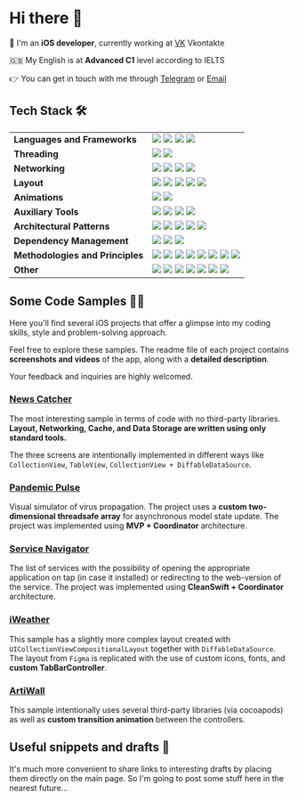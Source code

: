 # Hi there 👋

💼 I'm an **iOS developer**, currently working at [VK](https://vk.company/ru/) Vkontakte

🇬🇧 My English is at **Advanced C1** level according to IELTS  

👉 You can get in touch with me through [Telegram](https://t.me/stepanchuk) or [Email](mailto:stepanchuk.yury@gmail.com)



## Tech Stack 🛠️

<table>
  <tr>
    <td><strong>Languages and Frameworks</strong>
    </td>
    <td><img src="https://img.shields.io/badge/Swift-5.0-orange"> 
    <img src="https://img.shields.io/badge/UIKit-blue">
    <img src="https://img.shields.io/badge/SwiftUI-green">
    <img src="https://img.shields.io/badge/XCTest-red"></td>
  </tr>
  <tr>
    <td><strong>Threading</strong>
    </td>
    <td><img src="https://img.shields.io/badge/GCD-blue">
    <img src="https://img.shields.io/badge/Structured Concurrency-orange"></td>
  </tr>
  <tr>
    <td><strong>Networking</strong>
    </td>
    <td><img src="https://img.shields.io/badge/URLSession-green">
    <img src="https://img.shields.io/badge/REST API-gray">
    <img src="https://img.shields.io/badge/Alamofire-red">
    <img src="https://img.shields.io/badge/Kingfisher-blue">
    </td>
  </tr>
  <tr>
    <td><strong>Layout</strong>
    </td>
    <td><img src="https://img.shields.io/badge/AutoLayout-orange">
    <img src="https://img.shields.io/badge/Frames-green">
    <img src="https://img.shields.io/badge/Xib-gray">
    <img src="https://img.shields.io/badge/SnapKit-blue">
    <img src="https://img.shields.io/badge/PinLayout-orange"></td>
  </tr>
    <tr>
    <td><strong>Animations</strong></td>
    <td>
     <img src="https://img.shields.io/badge/CoreAnimation-blue">
    <img src="https://img.shields.io/badge/Lottie-green">
    </td>
  </tr>
    <tr>
    <td><strong>Auxiliary Tools</strong></td>
    <td>
    <img src="https://img.shields.io/badge/SwiftLint-green">
    <img src="https://img.shields.io/badge/SwiftFormatter-orange">
    <img src="https://img.shields.io/badge/SwiftGen-blue">
    <img src="https://img.shields.io/badge/Swinject-red">
    </td>
    </tr>
    <tr>
    <td><strong>Architectural Patterns</strong>
    </td>
    <td><img src="https://img.shields.io/badge/MVP-blue">
    <img src="https://img.shields.io/badge/MVVM-orange">
    <img src="https://img.shields.io/badge/VIPER-red">
    <img src="https://img.shields.io/badge/CleanSwift-green">
    <img src="https://img.shields.io/badge/Coordinator-gray"> 
    </td>
    </tr>
  <tr>
    <td><strong>Dependency Management</strong>
    </td>
    <td><img src="https://img.shields.io/badge/CocoaPods-red">
    <img src="https://img.shields.io/badge/SPM-green">
    <img src="https://img.shields.io/badge/Carhage-blue"></td>
    </td>
  	 </tr>
    <tr>
    <td><strong>Methodologies and Principles</strong>
    </td>
    <td><img src="https://img.shields.io/badge/OOP-blue">
    <img src="https://img.shields.io/badge/POP-orange">
    <img src="https://img.shields.io/badge/DI-red">
    <img src="https://img.shields.io/badge/SOLID-green">
    <img src="https://img.shields.io/badge/Design Patterns-gray"> 
    <img src="https://img.shields.io/badge/DRY-blue"> 
    <img src="https://img.shields.io/badge/KISS-blue"> 
    <img src="https://img.shields.io/badge/YAGNI-blue"> 
    </td>
    </tr>
    <tr>
    <td><strong>Other</strong>
    </td>
    <td><img src="https://img.shields.io/badge/Scrum-blue">
    <img src="https://img.shields.io/badge/KanBan-orange">
    <img src="https://img.shields.io/badge/Agile-red">
    <img src="https://img.shields.io/badge/Figma-green">
    <img src="https://img.shields.io/badge/Git-gray"> 
    <img src="https://img.shields.io/badge/Trello-blue"> 
    <img src="https://img.shields.io/badge/Kaiten-blue"> 
  </td>
  </tr>
</table>


## Some Code Samples 🧑‍💻
Here you'll find several iOS projects that offer a glimpse into my coding skills, style and problem-solving approach.  

Feel free to explore these samples. The readme file of each project contains **screenshots and videos** of the app, along with a **detailed description**.

Your feedback and inquiries are highly welcomed.

###  [News Catcher](https://github.com/YuryStep/NewsCatcher)
The most interesting sample in terms of code with no third-party libraries. **Layout, Networking, Cache, and Data Storage are written using only standard tools.** 

The three screens are intentionally implemented in different ways  like `CollectionView`, `TableView`, `CollectionView + DiffableDataSource`.

###  [Pandemic Pulse](https://github.com/YuryStep/PandemicPulse)
Visual simulator of virus propagation. The project uses a **custom two-dimensional threadsafe array** for asynchronous model state update. The project was implemented using **MVP + Coordinator** architecture.

###  [Service Navigator](https://github.com/YuryStep/ServiceNavigator)
The list of services with the possibility of opening the appropriate application on tap (in case it installed) or redirecting to the web-version of the service. The project was implemented using **CleanSwift + Coordinator** architecture.

### [iWeather](https://github.com/YuryStep/iWeather)

This sample has a slightly more complex layout created with `UICollectionViewCompositionalLayout` together with `DiffableDataSource`. 
The layout from `Figma` is replicated with the use of custom  icons, fonts, and **custom TabBarController**.  


### [ArtiWall](https://github.com/YuryStep/ArtiWall)

This sample intentionally uses several third-party libraries (via cocoapods) as well as **custom transition animation** between the controllers. 


## Useful snippets and drafts 📝
It's much more convenient to share links to interesting drafts by placing them directly on the main page. So I'm going to post some stuff here in the nearest future...
